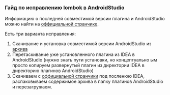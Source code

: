 ### Гайд по исправлению lombok в AndroidStudio
Информацию о последней совместимой версии плагина и AndroidStudio можно найти на [оффициальной странчике](https://plugins.jetbrains.com/plugin/6317-lombok).

Есть три варианта исправления:
1. Скачивание и установка совместимой версии AndroidStudio из [архива](https://developer.android.com/studio/archive)
2. Перетаскивание уже установленного плагина из IDEA в AndroidStudio (нужно знать пути установки, но концептуально ым просто копируем развернутый плагин из директории IDEA в директорию плагинов AndroidStudio)
3. Скачиваем с [оффициальной странчики](https://plugins.jetbrains.com/plugin/6317-lombok) под посленюю IDEA, распаковываем содержимое архива в папку плагинов AndroidStudio и перезагружаем. 